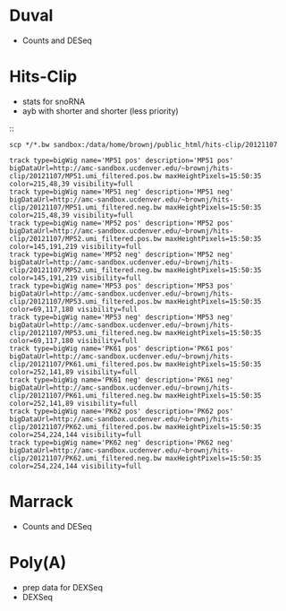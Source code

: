 Duval
=======

* Counts and DESeq

Hits-Clip
==============================================================================

* stats for snoRNA
* ayb with shorter and shorter (less priority)

::

    scp */*.bw sandbox:/data/home/brownj/public_html/hits-clip/20121107

    track type=bigWig name='MP51 pos' description='MP51 pos' bigDataUrl=http://amc-sandbox.ucdenver.edu/~brownj/hits-clip/20121107/MP51.umi_filtered.pos.bw maxHeightPixels=15:50:35 color=215,48,39 visibility=full
    track type=bigWig name='MP51 neg' description='MP51 neg' bigDataUrl=http://amc-sandbox.ucdenver.edu/~brownj/hits-clip/20121107/MP51.umi_filtered.neg.bw maxHeightPixels=15:50:35 color=215,48,39 visibility=full
    track type=bigWig name='MP52 pos' description='MP52 pos' bigDataUrl=http://amc-sandbox.ucdenver.edu/~brownj/hits-clip/20121107/MP52.umi_filtered.pos.bw maxHeightPixels=15:50:35 color=145,191,219 visibility=full
    track type=bigWig name='MP52 neg' description='MP52 neg' bigDataUrl=http://amc-sandbox.ucdenver.edu/~brownj/hits-clip/20121107/MP52.umi_filtered.neg.bw maxHeightPixels=15:50:35 color=145,191,219 visibility=full
    track type=bigWig name='MP53 pos' description='MP53 pos' bigDataUrl=http://amc-sandbox.ucdenver.edu/~brownj/hits-clip/20121107/MP53.umi_filtered.pos.bw maxHeightPixels=15:50:35 color=69,117,180 visibility=full
    track type=bigWig name='MP53 neg' description='MP53 neg' bigDataUrl=http://amc-sandbox.ucdenver.edu/~brownj/hits-clip/20121107/MP53.umi_filtered.neg.bw maxHeightPixels=15:50:35 color=69,117,180 visibility=full
    track type=bigWig name='PK61 pos' description='PK61 pos' bigDataUrl=http://amc-sandbox.ucdenver.edu/~brownj/hits-clip/20121107/PK61.umi_filtered.pos.bw maxHeightPixels=15:50:35 color=252,141,89 visibility=full
    track type=bigWig name='PK61 neg' description='PK61 neg' bigDataUrl=http://amc-sandbox.ucdenver.edu/~brownj/hits-clip/20121107/PK61.umi_filtered.neg.bw maxHeightPixels=15:50:35 color=252,141,89 visibility=full
    track type=bigWig name='PK62 pos' description='PK62 pos' bigDataUrl=http://amc-sandbox.ucdenver.edu/~brownj/hits-clip/20121107/PK62.umi_filtered.pos.bw maxHeightPixels=15:50:35 color=254,224,144 visibility=full
    track type=bigWig name='PK62 neg' description='PK62 neg' bigDataUrl=http://amc-sandbox.ucdenver.edu/~brownj/hits-clip/20121107/PK62.umi_filtered.neg.bw maxHeightPixels=15:50:35 color=254,224,144 visibility=full

Marrack
========

* Counts and DESeq

Poly(A)
========

* prep data for DEXSeq
* DEXSeq